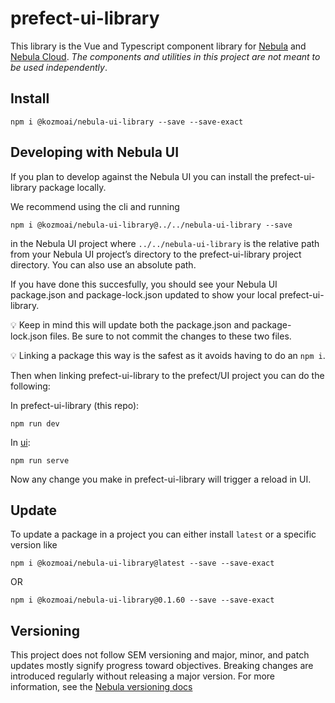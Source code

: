 # prefect-ui-library
This library is the Vue and Typescript component library for [Nebula](https://github.com/kozmoai/nebula) and [Nebula Cloud](https://www.nebula.io/cloud/). _The components and utilities in this project are not meant to be used independently_. 

## Install
```
npm i @kozmoai/nebula-ui-library --save --save-exact
```

## Developing with Nebula UI

If you plan to develop against the Nebula UI you can install the prefect-ui-library package locally.

We recommend using the cli and running

`npm i @kozmoai/nebula-ui-library@../../nebula-ui-library --save`

in the Nebula UI project where `../../nebula-ui-library` is the relative path from your Nebula UI project’s directory to the prefect-ui-library project directory. You can also use an absolute path. 

If you have done this succesfully, you should see your Nebula UI package.json and package-lock.json updated to show your local prefect-ui-library. 

<aside>
💡 Keep in mind this will update both the package.json and package-lock.json files. Be sure to not commit the changes to these two files.

💡 Linking a package this way is the safest as it avoids having to do an `npm i`.

</aside>

Then when linking prefect-ui-library to the prefect/UI project you can do the following:

In prefect-ui-library (this repo):

`npm run dev`

In [ui](https://github.com/kozmoai/nebula/tree/main/UI):

`npm run serve`

Now any change you make in prefect-ui-library will trigger a reload in UI. 

## Update
To update a package in a project you can either install `latest` or a specific version like

```
npm i @kozmoai/nebula-ui-library@latest --save --save-exact
```
OR
```
npm i @kozmoai/nebula-ui-library@0.1.60 --save --save-exact
```

## Versioning
This project does not follow SEM versioning and major, minor, and patch updates mostly signify progress toward objectives. Breaking changes are introduced regularly without releasing a major version. For more information, see the [Nebula versioning docs](https://docs.nebula.io/contributing/versioning/)
